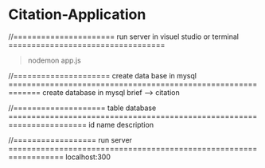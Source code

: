 # Citation-Application
//====================== run server in visuel studio or terminal ==================================
> nodemon app.js

//===================== create data base in mysql =============================================================
create database in mysql 
brief --> citation

//==================== table database =======================================================================
id
name
description

//================== run server ==================================================================
localhost:300
